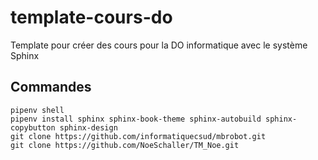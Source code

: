 # template-cours-do
Template pour créer des cours pour la DO informatique avec le système Sphinx

## Commandes

```
pipenv shell
pipenv install sphinx sphinx-book-theme sphinx-autobuild sphinx-copybutton sphinx-design
git clone https://github.com/informatiquecsud/mbrobot.git
git clone https://github.com/NoeSchaller/TM_Noe.git
```